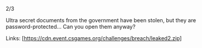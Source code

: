 2/3

Ultra secret documents from the government have been stolen, but they are password-protected... Can you open them anyway?

Links: [https://cdn.event.csgames.org/challenges/breach/leaked2.zip]